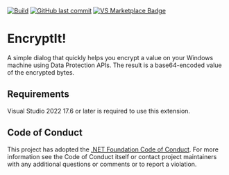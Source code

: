 [![Build](https://github.com/timheuer/encryptit/actions/workflows/_build.yaml/badge.svg)](https://github.com/timheuer/encryptit/actions/workflows/_build.yaml)
[![GitHub last commit](https://img.shields.io/github/last-commit/timheuer/encryptit)](https://github.com/timheuer/encryptit/)
[![VS Marketplace Badge](https://img.shields.io/visual-studio-marketplace/v/timheuer.encryptit?label=VS%20Marketplace&color=purple&logo=visualstudio)](https://marketplace.visualstudio.com/items?itemName=TimHeuer.EncryptIt)
# EncryptIt!

A simple dialog that quickly helps you encrypt a value on your Windows machine using Data Protection APIs. The result is a base64-encoded value of the encrypted bytes.

## Requirements

Visual Studio 2022 17.6 or later is required to use this extension. 

## Code of Conduct

This project has adopted the [.NET Foundation Code of Conduct](https://dotnetfoundation.org/code-of-conduct). For more information see the Code of Conduct itself or contact project maintainers with any additional questions or comments or to report a violation.
